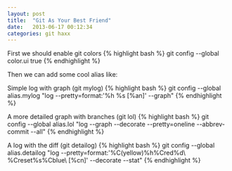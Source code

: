```yaml
---
layout: post
title:  "Git As Your Best Friend"
date:   2013-06-17 00:12:34
categories: git haxx
---
```


First we should enable git colors
{% highlight bash %}
  git config --global color.ui true
{% endhighlight %}

Then we can add some cool alias like:

Simple log with graph (git mylog)
{% highlight bash %}
  git config --global alias.mylog "log --pretty=format:'%h %s [%an]' --graph"
{% endhighlight %}

A more detailed graph with branches (git lol)
{% highlight bash %}
    git config --global alias.lol "log --graph --decorate --pretty=oneline --abbrev-commit --all"
{% endhighlight %}

A log with the diff (git detailog)
{% highlight bash %}
    git config --global alias.detailog "log --pretty=format:'%C(yellow)%h%Cred%d\\ %Creset%s%Cblue\\ [%cn]' --decorate --stat"
{% endhighlight %}
